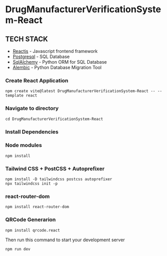 # DrugManufacturerVerificationSystem-React

## TECH STACK 

- [Reactjs](https://) - Javascript frontend framework
- [Postgresql](https://www.postgresql.org/) - SQL Database 
- [SqlAlchemy](https://www.sqlalchemy.org/) - Python ORM for SQL Database
- [Alembic](https://alembic.sqlalchemy.org/en/latest/) - Python Database Migration Tool

### Create React Application

```
npm create vite@latest DrugManufacturerVerificationSystem-React -- --template react

```

### Navigate to directory

```
cd DrugManufacturerVerificationSystem-React
```

### Install Dependencies

### Node modules
```
npm install

```
### Tailwind CSS + PostCSS + Autoprefixer
```
npm install -D tailwindcss postcss autoprefixer
npx tailwindcss init -p
```

### react-router-dom
```
npm install react-router-dom
```

### QRCode Generarion
```
npm install qrcode.react
```

Then run this command to start your development server

```
npm run dev
```
